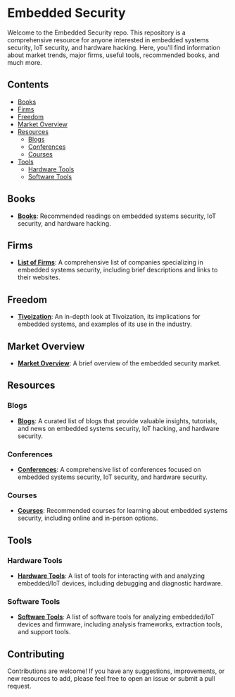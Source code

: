 # Embedded Security

Welcome to the Embedded Security repo. This repository is a comprehensive resource for anyone interested in embedded systems security, IoT security, and hardware hacking. Here, you'll find information about market trends, major firms, useful tools, recommended books, and much more.

## Contents

- [Books](books/b1.md)
- [Firms](firms/list_of_firms.md)
- [Freedom](freedom/tivoization.md)
- [Market Overview](market/market_overview.md)
- [Resources](#resources)
  - [Blogs](resources/blogs.md)
  - [Conferences](resources/conferences.md)
  - [Courses](resources/courses.md)
- [Tools](#tools)
  - [Hardware Tools](tools/hardware_tools.md)
  - [Software Tools](tools/software_tools.md)

## Books

- **[Books](books/b1.md)**: Recommended readings on embedded systems security, IoT security, and hardware hacking.

## Firms

- **[List of Firms](firms/list_of_firms.md)**: A comprehensive list of companies specializing in embedded systems security, including brief descriptions and links to their websites.

## Freedom

- **[Tivoization](freedom/tivoization.md)**: An in-depth look at Tivoization, its implications for embedded systems, and examples of its use in the industry.

## Market Overview

- **[Market Overview](market/market_overview.md)**: A brief overview of the embedded security market.

## Resources

### Blogs

- **[Blogs](resources/blogs.md)**: A curated list of blogs that provide valuable insights, tutorials, and news on embedded systems security, IoT hacking, and hardware security.

### Conferences

- **[Conferences](resources/conferences.md)**: A comprehensive list of conferences focused on embedded systems security, IoT security, and hardware security.

### Courses

- **[Courses](resources/courses.md)**: Recommended courses for learning about embedded systems security, including online and in-person options.

## Tools

### Hardware Tools

- **[Hardware Tools](tools/hardware_tools.md)**: A list of tools for interacting with and analyzing embedded/IoT devices, including debugging and diagnostic hardware.

### Software Tools

- **[Software Tools](tools/software_tools.md)**: A list of software tools for analyzing embedded/IoT devices and firmware, including analysis frameworks, extraction tools, and support tools.

## Contributing

Contributions are welcome! If you have any suggestions, improvements, or new resources to add, please feel free to open an issue or submit a pull request.


